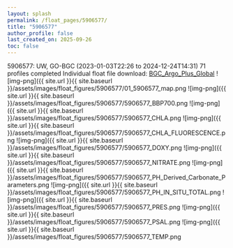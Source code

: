 ```yaml
---
layout: splash
permalink: /float_pages/5906577/
title: "5906577"
author_profile: false
last_created_on: 2025-09-26
toc: false
---
```

 
5906577: UW, GO-BGC (2023-01-03T22:26 to 2024-12-24T14:31)
71 profiles completed
Individual float file download: [BGC_Argo_Plus_Global](https://ftp.soest.hawaii.edu/bgc_argo_plus/Individual_Floats/outliers_removed/5906577_Sprof_processed.nc)
![img-png]({{ site.url }}{{ site.baseurl }}/assets/images/float_figures/5906577/01_5906577_map.png
![img-png]({{ site.url }}{{ site.baseurl }}/assets/images/float_figures/5906577/5906577_BBP700.png
![img-png]({{ site.url }}{{ site.baseurl }}/assets/images/float_figures/5906577/5906577_CHLA.png
![img-png]({{ site.url }}{{ site.baseurl }}/assets/images/float_figures/5906577/5906577_CHLA_FLUORESCENCE.png
![img-png]({{ site.url }}{{ site.baseurl }}/assets/images/float_figures/5906577/5906577_DOXY.png
![img-png]({{ site.url }}{{ site.baseurl }}/assets/images/float_figures/5906577/5906577_NITRATE.png
![img-png]({{ site.url }}{{ site.baseurl }}/assets/images/float_figures/5906577/5906577_PH_Derived_Carbonate_Parameters.png
![img-png]({{ site.url }}{{ site.baseurl }}/assets/images/float_figures/5906577/5906577_PH_IN_SITU_TOTAL.png
![img-png]({{ site.url }}{{ site.baseurl }}/assets/images/float_figures/5906577/5906577_PRES.png
![img-png]({{ site.url }}{{ site.baseurl }}/assets/images/float_figures/5906577/5906577_PSAL.png
![img-png]({{ site.url }}{{ site.baseurl }}/assets/images/float_figures/5906577/5906577_TEMP.png
